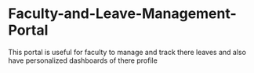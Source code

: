 # Faculty-and-Leave-Management-Portal
This portal is useful for faculty to manage and track there leaves and also have personalized dashboards of there profile
